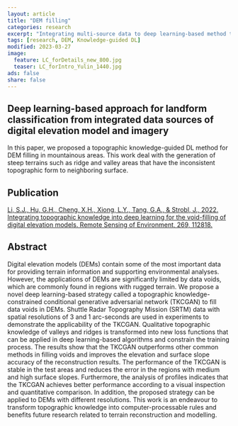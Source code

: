 ```yaml
---
layout: article
title: "DEM filling"
categories: research
excerpt: "Integrating multi-source data to deep learning-based method to classify loess landforms"
tags: [research, DEM, Knowledge-guided DL]
modified: 2023-03-27
image:
  feature: LC_forDetails_new_800.jpg
  teaser: LC_forIntro_Yulin_1440.jpg
ads: false
share: false
---
```




## Deep learning-based approach for landform classification from integrated data sources of digital elevation model and imagery

  In this paper, we proposed a topographic knowledge-guided DL method for DEM filling in mountainous areas. This work deal with the generation of steep terrains such as ridge and valley areas that have the inconsistent topographic form to neighboring surface.
  
## Publication

  [Li, S.J., Hu, G.H., Cheng, X.H., Xiong, L.Y., Tang, G.A., & Strobl, J., 2022. Integrating topographic knowledge into deep learning for the void-filling of digital elevation models. Remote Sensing of Environment, 269, 112818.]([https://www.sciencedirect.com/science/article/abs/pii/S0169555X20300155](https://www.sciencedirect.com/science/article/abs/pii/S0034425721005381?via%3Dihub))

## Abstract

  Digital elevation models (DEMs) contain some of the most important data for providing terrain information and supporting environmental analyses. However, the applications of DEMs are significantly limited by data voids, which are commonly found in regions with rugged terrain. We propose a novel deep learning-based strategy called a topographic knowledge-constrained conditional generative adversarial network (TKCGAN) to fill data voids in DEMs. Shuttle Radar Topography Mission (SRTM) data with spatial resolutions of 3 and 1 arc-seconds are used in experiments to demonstrate the applicability of the TKCGAN. Qualitative topographic knowledge of valleys and ridges is transformed into new loss functions that can be applied in deep learning-based algorithms and constrain the training process. The results show that the TKCGAN outperforms other common methods in filling voids and improves the elevation and surface slope accuracy of the reconstruction results. The performance of the TKCGAN is stable in the test areas and reduces the error in the regions with medium and high surface slopes. Furthermore, the analysis of profiles indicates that the TKCGAN achieves better performance according to a visual inspection and quantitative comparison. In addition, the proposed strategy can be applied to DEMs with different resolutions. This work is an endeavour to transform topographic knowledge into computer-processable rules and benefits future research related to terrain reconstruction and modelling.

